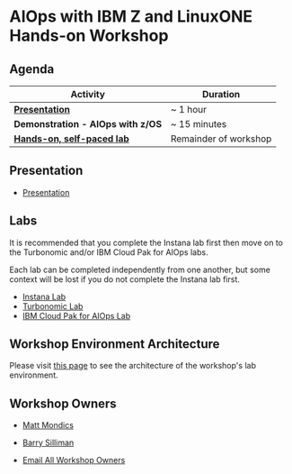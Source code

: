 # AIOps with IBM Z and LinuxONE Hands-on Workshop

## Agenda

| Activity       | Duration     | 
| ---                  | ---           |
| [**Presentation**](#presentation)             | ~ 1 hour   |
| **Demonstration - AIOps with z/OS** | ~ 15 minutes |    
| [**Hands-on, self-paced lab**](#labs)           | Remainder of workshop      |

## Presentation

* <a href="aiops-z_11-21-24.pdf" target="_blank">Presentation</a>

## Labs
It is recommended that you complete the Instana lab first then move on to the Turbonomic and/or IBM Cloud Pak for AIOps labs.

Each lab can be completed independently from one another, but some context will be lost if you do not complete the Instana lab first.

* [Instana Lab](instana-lab.md)
* [Turbonomic Lab](turbonomic-lab.md)
* [IBM Cloud Pak for AIOps Lab](cp4aiops-lab.md)

## Workshop Environment Architecture

Please visit [this page](workshop-architecture.md) to see the architecture of the workshop's lab environment.

## Workshop Owners

* [Matt Mondics](mailto:matt.mondics@ibm.com)
* [Barry Silliman](mailto:silliman@us.ibm.com)

* [Email All Workshop Owners](mailto:silliman@us.ibm.com,matt.mondics@ibm.com)